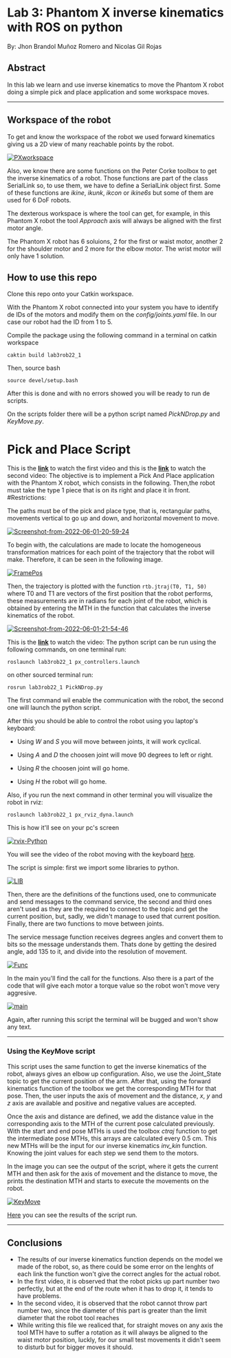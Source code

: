 # Lab 3: Phantom X inverse kinematics with ROS on python 
By: Jhon Brandol Muñoz Romero and Nicolas Gil Rojas

## Abstract
In this lab we learn and use inverse kinematics to move the Phantom X robot doing a simple pick and place application and some workspace moves. 
- - - 
##  Workspace of the robot
To get and know the workspace of the robot we used forward kinematics giving us a 2D view of many reachable points by the robot.

<a href="https://ibb.co/Y8h6yjV"><img src="https://i.ibb.co/QnMZCmx/PXworkspace.png" alt="PXworkspace" border="0"></a>

Also, we know there are some functions on the Peter Corke toolbox to get the inverse kinematics of a robot. Those functions are part of the class SerialLink so, to use them, we have to define a SerialLink object first. Some of these functions are _ikine_, _ikunk_, _ikcon_ or _ikine6s_ but some of them are used for 6 DoF robots.

The dexterous workspace is where the tool can get, for example, in this Phantom X robot the tool _Approach_ axis will always be aligned with the first motor angle.

The Phantom X robot has 6 soluions, 2 for the first or waist motor, another 2 for the shoulder motor and 2 more for the elbow motor. The wrist motor will only have 1 solution. 

## How to use this repo

Clone this repo onto your Catkin workspace.

With the Phantom X robot connected into your system you have to identify de IDs of the motors and modify them on the _config/joints.yaml_ file. In our case our robot had the ID from 1 to 5.

Compile the package using the following command in a terminal on catkin workspace

`caktin build lab3rob22_1`

Then, source bash 

`source devel/setup.bash`

After this is done and with no errors showed you will be ready to run de scripts.

On the scripts folder there will be a python script named _PickNDrop.py_ and _KeyMove.py_.

# Pick and Place Script

This is the __[link](https://youtube.com/shorts/pO0-6QPsQTQ)__ to watch the first video and
this is the __[link](https://youtube.com/shorts/02OXB1aoj3E
)__ to watch the second video:
The objective is to implement a Pick And Place application with the Phantom X robot, which consists
in the following. Then,the robot must take the type 1 piece that is on its right and place it in front.
#Restrictions:

The paths must be of the pick and place type, that is, rectangular paths, movements
vertical to go up and down, and horizontal movement to move.

<a href="https://imgbb.com/"><img src="https://i.ibb.co/nf59ZPk/Screenshot-from-2022-06-01-20-59-24.png" alt="Screenshot-from-2022-06-01-20-59-24" border="0"></a>

To begin with, the calculations are made to locate the homogeneous transformation matrices for each point of the trajectory that the robot will make. Therefore, it can be seen in the following image.

<a href="https://ibb.co/m4N3b89"><img src="https://i.ibb.co/VTwsJmg/FramePos.png" alt="FramePos" border="0"></a>

Then, the trajectory is plotted with the function `rtb.jtraj(T0, T1, 50)`
where T0 and T1 are vectors of the first position that the robot performs, these measurements are in radians for each joint of the robot, which is obtained by entering the MTH in the function that calculates the inverse kinematics of the robot.

<a href="https://imgbb.com/"><img src="https://i.ibb.co/bFGKf2f/Screenshot-from-2022-06-01-21-54-46.png" alt="Screenshot-from-2022-06-01-21-54-46" border="0"></a>



This is the __[link](https://youtu.be/9BKicWuFVmo)__ to watch the video:
The python script can be run using the following commands, on one terminal run:

`roslaunch lab3rob22_1 px_controllers.launch`

on other sourced terminal run:

`rosrun lab3rob22_1 PickNDrop.py`

The first command wil enable the communication with the robot, the second one will launch the python script.

After this you should be able to control the robot using you laptop's keyboard:

- Using _W_ and _S_ you will move between joints, it will work cyclical.

- Using _A_ and _D_ the choosen joint will move 90 degrees to left or right.

- Using _R_ the choosen joint will go home.

- Using _H_ the robot will go home.

Also, if you run the next command in other terminal you will visualize the robot in rviz:

`roslaunch lab3rob22_1 px_rviz_dyna.launch`

This is how it'll see on your pc's screen

<a href="https://ibb.co/nDsby4Z"><img src="https://i.ibb.co/jLvTYqB/rvix-Python.png" alt="rvix-Python" border="0"></a>

You will see the video of the robot moving with the keyboard [here](https://youtu.be/rZpshr-DT9Q).

The script is simple: first we import some libraries to python.

<a href="https://imgbb.com/"><img src="https://i.ibb.co/ccmTfWY/LIB.png" alt="LIB" border="0"></a>

Then, there are the definitions of the functions used, one to communicate and send messages to the command service, the second and third ones aren't used as they are the required to connect to the topic and get the current position, but, sadly, we didn't manage to used that current position. Finally, there are two functions to move between joints.

The service message function receives degrees angles and convert them to bits so the message understands them. Thats done by getting the desired angle, add 135 to it, and divide into the resolution of movement.

<a href="https://ibb.co/nQc3zSL"><img src="https://i.ibb.co/c2FbDdr/Func.png" alt="Func" border="0"></a>

In the main you'll find the call for the functions. Also there is a part of the code that will give each motor a torque value so the robot won't move very aggresive.

<a href="https://ibb.co/0mD587B"><img src="https://i.ibb.co/JmBZ01x/main.png" alt="main" border="0"></a>

Again, after running this script the terminal will be bugged and won't show any text.

- - -

### Using the KeyMove script

This script uses the same function to get the inverse kinematics of the robot, always gives an elbow up configuration. Also, we use the Joint_State topic to get the current position of the arm. After that, using the forward kinematics function of the toolbox we get the corresponding MTH for that pose. Then, the user inputs the axis of movement and the distance, _x_, _y_ and _z_ axis are available and positive and negative values are accepted.

Once the axis and distance are defined, we add the distance value in the corresponding axis to the MTH of the current pose calculated previously. With the start and end pose MTHs is used the toolbox _ctraj_ function to get the intermediate pose MTHs, this arrays are calculated every 0.5 cm. This new MTHs will be the input for our inverse kinematics *inv_kin* function. Knowing the joint values for each step we send them to the motors.

In the image you can see the output of the script, where it gets the current MTH and then ask for the axis of movement and the distance to move, the prints the destination MTH and starts to execute the movements on the robot. 

<a href="https://ibb.co/VDxbbkv"><img src="https://i.ibb.co/d6tXXHQ/KeyMove.png" alt="KeyMove" border="0"></a>

[Here](https://www.youtube.com/watch?v=9BKicWuFVmo) you can see the results of the script run. 

---

## Conclusions
- The results of our inverse kinematics function depends on the model we made of the robot, so, as there could be some error on the lenghts of each link the function won't give the correct angles for the actual robot.
- In the first video, it is observed that the robot picks up part number two perfectly, but at the end of the route when it has to drop it, it tends to have problems.
- In the second video, it is observed that the robot cannot throw part number two, since the diameter of this part is greater than the limit diameter that the robot tool reaches
- While writing this file we realiced that, for straight moves on any axis the tool MTH have to suffer a rotation as it will always be aligned to the waist motor position, luckly, for our small test movements it didn't seem to disturb but for bigger moves it should. 

